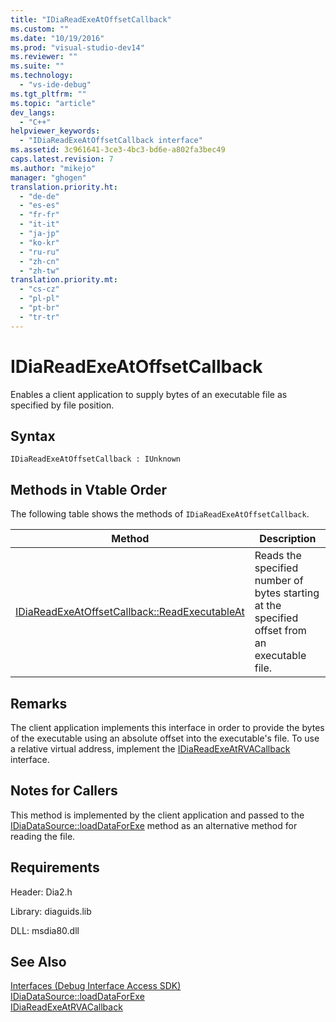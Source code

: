 ```yaml
---
title: "IDiaReadExeAtOffsetCallback"
ms.custom: ""
ms.date: "10/19/2016"
ms.prod: "visual-studio-dev14"
ms.reviewer: ""
ms.suite: ""
ms.technology: 
  - "vs-ide-debug"
ms.tgt_pltfrm: ""
ms.topic: "article"
dev_langs: 
  - "C++"
helpviewer_keywords: 
  - "IDiaReadExeAtOffsetCallback interface"
ms.assetid: 3c961641-3ce3-4bc3-bd6e-a802fa3bec49
caps.latest.revision: 7
ms.author: "mikejo"
manager: "ghogen"
translation.priority.ht: 
  - "de-de"
  - "es-es"
  - "fr-fr"
  - "it-it"
  - "ja-jp"
  - "ko-kr"
  - "ru-ru"
  - "zh-cn"
  - "zh-tw"
translation.priority.mt: 
  - "cs-cz"
  - "pl-pl"
  - "pt-br"
  - "tr-tr"
---
```

# IDiaReadExeAtOffsetCallback
Enables a client application to supply bytes of an executable file as  specified by file position.  
  
## Syntax  
  
```  
IDiaReadExeAtOffsetCallback : IUnknown  
```  
  
## Methods in Vtable Order  
 The following table shows the methods of `IDiaReadExeAtOffsetCallback`.  
  
|Method|Description|  
|------------|-----------------|  
|[IDiaReadExeAtOffsetCallback::ReadExecutableAt](../../debugger/debug-interface-access/idiareadexeatoffsetcallback--readexecutableat.md)|Reads the specified number of bytes starting at the specified offset from an executable file.|  
  
## Remarks  
 The client application implements this interface in order to provide the bytes of the executable using an absolute offset into the executable's file. To use a relative virtual address, implement the [IDiaReadExeAtRVACallback](../../debugger/debug-interface-access/idiareadexeatrvacallback.md) interface.  
  
## Notes for Callers  
 This method is implemented by the client application and passed to the [IDiaDataSource::loadDataForExe](../../debugger/debug-interface-access/idiadatasource--loaddataforexe.md) method as an alternative method for reading the file.  
  
## Requirements  
 Header: Dia2.h  
  
 Library: diaguids.lib  
  
 DLL: msdia80.dll  
  
## See Also  
 [Interfaces (Debug Interface Access SDK)](../../debugger/debug-interface-access/interfaces--debug-interface-access-sdk-.md)   
 [IDiaDataSource::loadDataForExe](../../debugger/debug-interface-access/idiadatasource--loaddataforexe.md)   
 [IDiaReadExeAtRVACallback](../../debugger/debug-interface-access/idiareadexeatrvacallback.md)